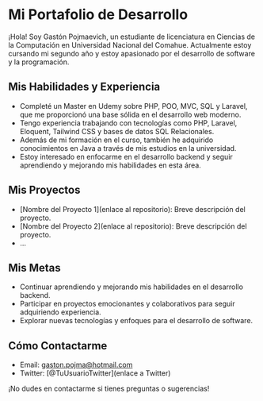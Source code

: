 # Mi Portafolio de Desarrollo

¡Hola! Soy Gastón Pojmaevich, un estudiante de licenciatura en Ciencias de la Computación en Universidad Nacional del Comahue. Actualmente estoy cursando mi segundo año y estoy apasionado por el desarrollo de software y la programación.

## Mis Habilidades y Experiencia

- Completé un Master en Udemy sobre PHP, POO, MVC, SQL y Laravel, que me proporcionó una base sólida en el desarrollo web moderno.
- Tengo experiencia trabajando con tecnologías como PHP, Laravel, Eloquent, Tailwind CSS y bases de datos SQL Relacionales.
- Además de mi formación en el curso, también he adquirido conocimientos en Java a través de mis estudios en la universidad.
- Estoy interesado en enfocarme en el desarrollo backend y seguir aprendiendo y mejorando mis habilidades en esta área.

## Mis Proyectos

- [Nombre del Proyecto 1](enlace al repositorio): Breve descripción del proyecto.
- [Nombre del Proyecto 2](enlace al repositorio): Breve descripción del proyecto.
- ...

## Mis Metas

- Continuar aprendiendo y mejorando mis habilidades en el desarrollo backend.
- Participar en proyectos emocionantes y colaborativos para seguir adquiriendo experiencia.
- Explorar nuevas tecnologías y enfoques para el desarrollo de software.

## Cómo Contactarme

- Email: gaston.pojma@hotmail.com
- Twitter: [@TuUsuarioTwitter](enlace a Twitter)

¡No dudes en contactarme si tienes preguntas o sugerencias!
